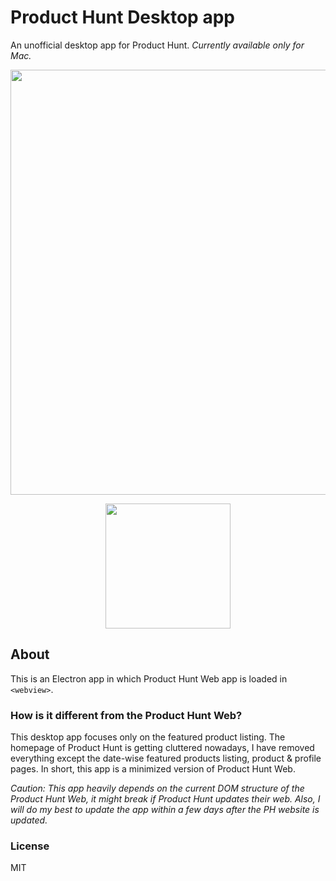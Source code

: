 # Product Hunt Desktop app
An unofficial desktop app for Product Hunt. *Currently available only for Mac.*

<p align=center><img src="https://i.imgur.com/R2mHXSq.png" width="680"></p>
<p align=center><a href="/"><img src="https://i.imgur.com/xb0cyR5.png" width="200"></a></p>

## About
This is an Electron app in which Product Hunt Web app is loaded in `<webview>`. 

### How is it different from the Product Hunt Web?
This desktop app focuses only on the featured product listing. The homepage of Product Hunt is getting cluttered nowadays, I have removed everything except the date-wise featured products listing, product & profile pages. In short, this app is a minimized version of Product Hunt Web.

*Caution: This app heavily depends on the current DOM structure of the Product Hunt Web, it might break if Product Hunt updates their web. Also, I will do my best to update the app within a few days after the PH website is updated.*

### License
MIT
